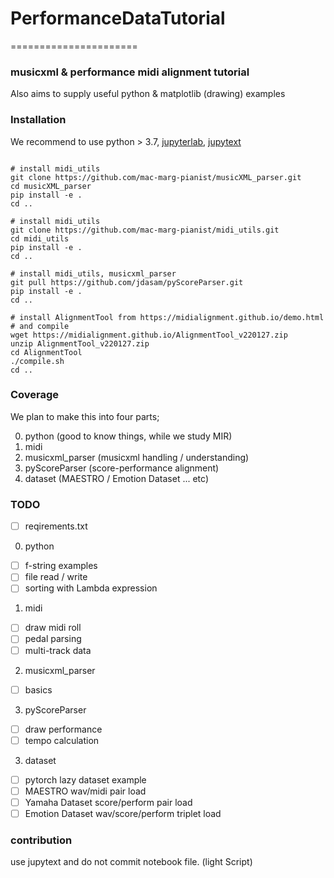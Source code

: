 # PerformanceDataTutorial

======================

### musicxml & performance midi alignment tutorial
Also aims to supply useful python & matplotlib (drawing) examples


### Installation
We recommend to use
python > 3.7, 
[jupyterlab](https://jupyterlab.readthedocs.io/en/stable/getting_started/installation.html),
[jupytext](https://jupytext.readthedocs.io/en/latest/install.html)

```

# install midi_utils
git clone https://github.com/mac-marg-pianist/musicXML_parser.git
cd musicXML_parser
pip install -e .
cd ..

# install midi_utils
git clone https://github.com/mac-marg-pianist/midi_utils.git
cd midi_utils
pip install -e .
cd ..

# install midi_utils, musicxml_parser
git pull https://github.com/jdasam/pyScoreParser.git
pip install -e .
cd ..

# install AlignmentTool from https://midialignment.github.io/demo.html
# and compile
wget https://midialignment.github.io/AlignmentTool_v220127.zip
unzip AlignmentTool_v220127.zip
cd AlignmentTool
./compile.sh
cd ..
```

### Coverage
We plan to make this into four parts;

0. python (good to know things, while we study MIR)
1. midi
2. musicxml_parser (musicxml handling / understanding)
3. pyScoreParser (score-performance alignment)
4. dataset (MAESTRO / Emotion Dataset ... etc)

### TODO
- [ ] reqirements.txt

0. python
- [ ] f-string examples
- [ ] file read / write
- [ ] sorting with Lambda expression

1. midi
- [ ] draw midi roll
- [ ] pedal parsing
- [ ] multi-track data

2. musicxml_parser
- [ ] basics

3. pyScoreParser
- [ ] draw performance
- [ ] tempo calculation

3. dataset
- [ ] pytorch lazy dataset example
- [ ] MAESTRO wav/midi pair load
- [ ] Yamaha Dataset score/perform pair load
- [ ] Emotion Dataset wav/score/perform triplet load

### contribution
use jupytext and do not commit notebook file. (light Script)
